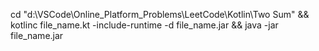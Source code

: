 cd "d:\VSCode\Online_Platform_Problems\LeetCode\Kotlin\Two Sum\" && kotlinc file_name.kt -include-runtime -d file_name.jar && java -jar file_name.jar